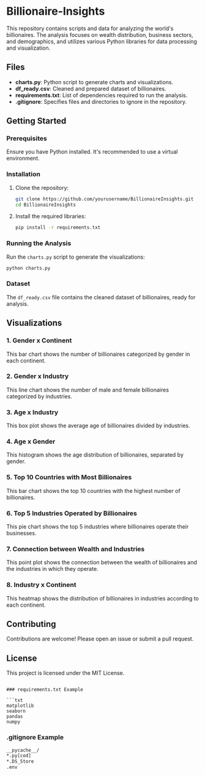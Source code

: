 # Billionaire-Insights

This repository contains scripts and data for analyzing the world's billionaires. The analysis focuses on wealth distribution, business sectors, and demographics, and utilizes various Python libraries for data processing and visualization.

## Files

- **charts.py**: Python script to generate charts and visualizations.
- **df_ready.csv**: Cleaned and prepared dataset of billionaires.
- **requirements.txt**: List of dependencies required to run the analysis.
- **.gitignore**: Specifies files and directories to ignore in the repository.

## Getting Started

### Prerequisites

Ensure you have Python installed. It's recommended to use a virtual environment.

### Installation

1. Clone the repository:
    ```bash
    git clone https://github.com/yourusername/BillionaireInsights.git
    cd BillionaireInsights
    ```

2. Install the required libraries:
    ```bash
    pip install -r requirements.txt
    ```

### Running the Analysis

Run the `charts.py` script to generate the visualizations:
```bash
python charts.py
```

### Dataset

The `df_ready.csv` file contains the cleaned dataset of billionaires, ready for analysis.

## Visualizations

### 1. Gender x Continent

This bar chart shows the number of billionaires categorized by gender in each continent.

### 2. Gender x Industry

This line chart shows the number of male and female billionaires categorized by industries.

### 3. Age x Industry

This box plot shows the average age of billionaires divided by industries.

### 4. Age x Gender

This histogram shows the age distribution of billionaires, separated by gender.

### 5. Top 10 Countries with Most Billionaires

This bar chart shows the top 10 countries with the highest number of billionaires.

### 6. Top 5 Industries Operated by Billionaires

This pie chart shows the top 5 industries where billionaires operate their businesses.

### 7. Connection between Wealth and Industries

This point plot shows the connection between the wealth of billionaires and the industries in which they operate.

### 8. Industry x Continent

This heatmap shows the distribution of billionaires in industries according to each continent.

## Contributing

Contributions are welcome! Please open an issue or submit a pull request.

## License

This project is licensed under the MIT License.
```

### requirements.txt Example

```txt
matplotlib
seaborn
pandas
numpy
```

### .gitignore Example

```txt
__pycache__/
*.py[cod]
*.DS_Store
.env
```
